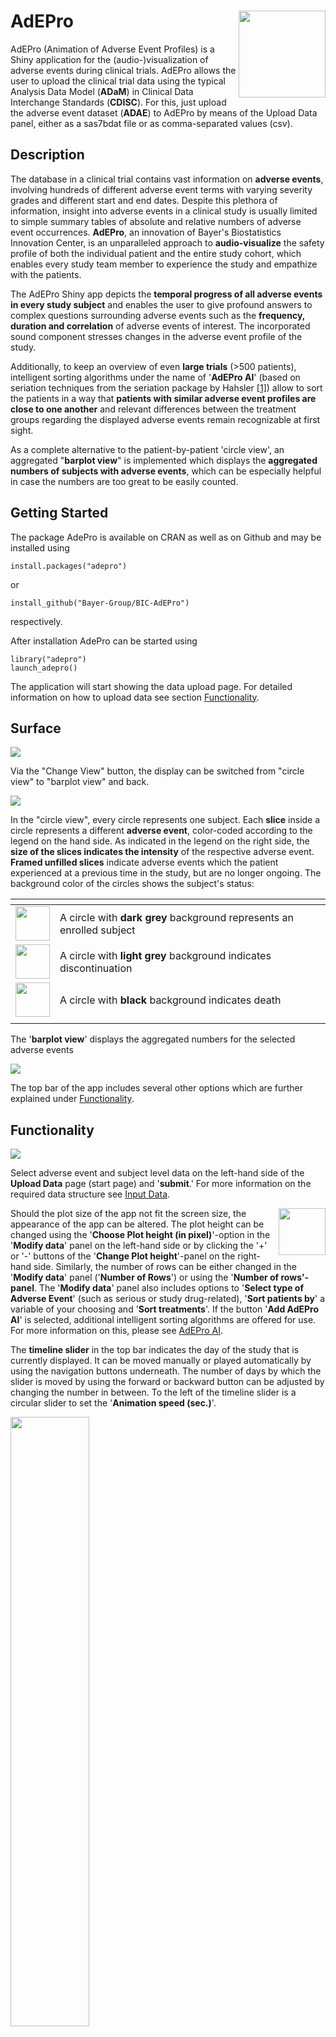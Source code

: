 # AdEPro <img src="www/adepro_logo.png" align="right" height="139"/>

AdEPro (Animation of Adverse Event Profiles) is a Shiny application for the (audio-)visualization of adverse events during clinical trials. AdEPro allows the user to upload the clinical trial data using the typical Analysis Data Model (**ADaM**) in Clinical Data Interchange Standards (**CDISC**). For this, just upload the adverse event dataset (**ADAE**) to AdEPro by means of the Upload Data panel, either as a sas7bdat file or as comma-separated values (csv).

## Description

The database in a clinical trial contains vast information on **adverse events**, involving hundreds of different adverse event terms with varying severity grades and different start and end dates. Despite this plethora of information, insight into adverse events in a clinical study is usually limited to simple summary tables of absolute and relative numbers of adverse event occurrences. **AdEPro**, an innovation of Bayer's Biostatistics Innovation Center, is an unparalleled approach to **audio-visualize** the safety profile of both the individual patient and the entire study cohort, which enables every study team member to experience the study and empathize with the patients.

The AdEPro Shiny app depicts the **temporal progress of all adverse events in every study subject** and enables the user to give profound answers to complex questions surrounding adverse events such as the **frequency, duration and correlation** of adverse events of interest. The incorporated sound component stresses changes in the adverse event profile of the study.

Additionally, to keep an overview of even **large trials** (\>500 patients), intelligent sorting algorithms under the name of '**AdEPro AI**' (based on seriation techniques from the seriation package by Hahsler [[1]](#lit1)) allow to sort the patients in a way that **patients with similar adverse event profiles are close to one another** and relevant differences between the treatment groups regarding the displayed adverse events remain recognizable at first sight.

As a complete alternative to the patient-by-patient 'circle view', an aggregated "**barplot view**" is implemented which displays the **aggregated numbers of subjects with adverse events**, which can be especially helpful in case the numbers are too great to be easily counted.

## Getting Started

The package AdePro is available on CRAN as well as on Github and may be installed using

    install.packages("adepro")

or

    install_github("Bayer-Group/BIC-AdEPro")

respectively.

After installation AdePro can be started using

    library("adepro")
    launch_adepro()

The application will start showing the data upload page. For detailed information on how to upload data see section [Functionality](#Functionality).

## Surface

<img src="www/adepro_overview.png"/>

Via the "Change View" button, the display can be switched from "circle view" to "barplot view" and back.

<img src="www/adepro_change_view.png"/>

In the "circle view", every circle represents one subject. Each **slice** inside a circle represents a different **adverse event**, color-coded according to the legend on the hand side. As indicated in the legend on the right side, the **size of the slices indicates the intensity** of the respective adverse event. **Framed unfilled slices** indicate adverse events which the patient experienced at a previous time in the study, but are no longer ongoing.
The background color of the circles shows the subject's status:  

| <!-- --> |<!-- --> |
|:------------------------------------:|:------------------------------------|
| <img src="www/Legend_Status_Ongoing_1.png" align="center" width=55/> | A circle with **dark grey** background represents an enrolled subject |
| <img src="www/Legend_Status_Dropout_1.png" align="center" width=55/> | A circle with **light grey** background indicates discontinuation |
| <img src="www/Legend_Status_Death_1.png" align="center" width=55/> | A circle with **black** background indicates death |
| <!-- --> |<!-- --> |

The '**barplot view**' displays the aggregated numbers for the selected adverse events

<img src="www/adepro_barplot.png"/>

The top bar of the app includes several other options which are further explained under [Functionality](#Functionality).

## Functionality

<img src="www/adepro_upload_2.png"/>

Select adverse event and subject level data on the left-hand side of the **Upload Data** page (start page) and '**submit**.' For more information on the required data structure see [Input Data](#input-data).

<img align="right" src="www/buttons_height_rows.png" width = 75/>

Should the plot size of the app not fit the screen size, the appearance of the app can be altered. The plot height can be changed using the '**Choose Plot height (in pixel)**'-option in the '**Modify data**' panel on the left-hand side or by clicking the '+' or '-' buttons of the '**Change Plot height**'-panel on the right-hand side. Similarly, the number of rows can be either changed in the '**Modify data**' panel ('**Number of Rows**') or using the '**Number of rows'-panel**. 
The  '**Modify data**' panel also includes options to '**Select type of Adverse Event**' (such as serious or study drug-related), '**Sort patients by**' a variable of your choosing and '**Sort treatments**'.
If the button '**Add AdEPro AI**' is selected, additional intelligent sorting algorithms are offered for use. For more information on this, please see [AdEPro AI](#adepro-ai).

The **timeline slider** in the top bar indicates the day of the study that is currently displayed. It can be moved manually or played automatically by using the navigation buttons underneath. The number of days by which the slider is moved by using the forward or backward button can be adjusted by changing the number in between. To the left of the timeline slider is a circular slider to set the '**Animation speed (sec.)**'.

<img src="www/adepro_timeline.png" width="50%" align="center"/>

The '**Adverse Events for animation**' panel on the lower left offers additional setting options. Per default, the eight events with most patient days are displayed. Other events can be selected using the '**Choose Adverse Events for display (max. 12)**' option or the '**frequency**' option can be used to display the eight most frequent events.

Via '**Choose Adverse Event for audio**' one specific adverse event can be selected to be rendered audible for up to two treatment groups that have to be selected via the '**Choose Treatment Group for first sound**' and '**Choose Treatment Group for second sound**' options. This activates a sound corresponding to the frequency of the selected event. The sound represents a categorized and normalized frequency grade of the chosen adverse event given the size of the treatment group and the overall frequency of this adverse event. There are four different types of sounds. The deepest sound signals that no adverse event has occurred in the selected group. The other three sounds increase in pitch level symbolizing equidistant increases in adverse event frequency. A sound will only be audible if there is a change in frequency grading in any of the treatment groups of the study.

The '**Subgroup Setting**' panel can be used to split the plot vertically by a subgroup variable in addition to the horizontal split by treatment.

<img src="www/adepro_subgroups_2.png"/>

## Input Data

AdEPro allows the user to upload the clinical trial data using the standard Analysis Data Model (**ADaM**) in Clinical Data Interchange Standards (**CDISC**). For this, just upload the adverse event dataset (**ADAE**) to AdEPro by means of the '**Upload Adverse Event Data**' option on the Upload page (start page).\
In case the ADAE dataset is not complete (i.e., patients without any adverse events are excluded), there is also an option to '**Upload Subject Level Data**' (ADSL) with complete subject information for all patients in the safety analysis set. Both datasets should be in sas7bdat- or csv-format.

Please ensure that your datasets contain all the **required variables**.

| Variable                            | Default                             | Format     | Notes                                                                        |
|:------------------------------------|:------------------------------------|:-----------|:-----------------------------------------------------------------------------|
| Subject Identifier                  | SUBJIDN; SUBJID; USUBJIDN; USUBJID  | num / char | Necessary for all uploaded data sets.                                        |
| Dictionary Derived Term             | AEDECOD                             | char       |                                                                              |
| Actual Treatment                    | TRT01A; TRT01AN; TRT01P; TRT01PN    | num / char |                                                                              |
| Date of First Exposure to Treatment | TRTSDT                              | char       |  Character Format: %Y-%m-%d                                                  |
| Date of Last Visit                  | LVDT                                | char       |  Character Format: %Y-%m-%d                                                  |
| Treatment Emergent Analysis Flag    | AETREMN; AETRTEM; TRTEMFLN; TRTEMFL | num / char | Expected values: '1', 'Y', 'Yes', 'YES', 'yes', 'y'                          |
| Date of Death                       | DTHDT                               | char       | Character Format: %Y-%m-%d                                                   |
| Safety Population Flag              | SAFFN; SAFFL                        | num / char | Expected values: '1', 'Y', 'Yes', 'YES', 'yes', 'y'                          |
| Adverse Event Start Day             | AESTDY; ASTDY                       | num        |                                                                              |
| Adverse Event End Day               | AEENDY; AENDY                       | num        |                                                                              |
| Severity / Intensity                | AESEVN; AESEV                       | num / char | Expected values: numeric (1, 2, 3), character ("MILD", "MODERATE", "SEVERE") |

Some variables which allow categorization of adverse events are '**Optional variables**' and do not necessarily need to be included.

| Variable                          | Default           | Format     | Notes                                                |
|:----------------------------------|:------------------|:-----------|:-----------------------------------------------------|
| Serious Event Flag                | AESERN; AESER     | num / char | Expected values: '0', 'N', 'No', 'NO', 'no', 'n', '' |
| Causality Flag                    | AERELN; AEREL     | num / char | Expected values: '1', 'Y', 'Yes', 'YES', 'yes', 'y'  |
| Causality to Protocol Procedure   | AERELPRN; AERELPR | num / char | Expected values: '1', 'Y', 'Yes', 'YES', 'yes', 'y'  |
| Action Taken with Study Treatment | AEACNN; AEACN     | num / char | Expected values: '1', 'DRUG WITHDRAWN'               |

You may select other than the proposed default variables via drop down menus.

Further optional variables can be attached to ADAE (if not yet included) to enable sorting of the patients in the 'circle view'. These must be included in ADSL as well, if the decision is made to upload this dataset, but do not need to be specified via drop-down menus. The following variables just serve as some examples:

-   Sex (e.g. SEXN)

-   Race (e.g. RACEN)

-   Region (e.g. CNTYGR1N)

-   (other baseline variables)

## AdEPro AI

Animation of Adverse Event Profiles with Artificial Intelligence (in short **AdEPro AI**) is a feature of AdEPro which allows a column-wise sorting of patients according to similarities in their adverse event patterns to facilitate an easier and more harmonious overview of the complete adverse event data. To use AdEPro AI select '**Add AdEPro AI**' in the '**Modify data**' panel.

Euclidean distances between subjects are calculated based on patient days under specific adverse events. Per default, the eight most frequent adverse event variables are selected as **sequencing input**. These variables can also be further differentiated by severity grade (i.e., as patient days under a specific adverse event with a specific severity). However, the user may also select a completely different set of variables via the '**Sequencing input**' option.

The sequence and allocation of the patients in the graphic display results from following a seriation technique available in the seriation package by Hahsler and can be chosen via the '**Sequencing method**' option:

-   Gruvaeus Wainer heuristic with average linkage (GW_average)

-   Gruvaeus Wainer heuristic with complete linkage (GW_complete)

-   Gruvaeus Wainer heuristic with single linkage (GW_single)

-   Gruvaeus Wainer heuristic with Ward linkage (GW_ward)

-   Optimal Leaf Ordering with average linkage (OLO_average)

-   Optimal Leaf Ordering with complete linkage (OLO_complete)

-   Optimal Leaf Ordering with single linkage (OLO_single)

-   Optimal Leaf Ordering with with Ward linkage (OLO_ward)

-   Traveling Salesperson Problem (TSP)

-   Visual Assessment of Tendency (VAT)

## Additional information

Please make sure to use a platform with an audio player to make full use of all functionalities of AdEPro.

A publication with complete details on AdEPro can be found in Mentenich et al. (2020) [[2]](#lit2).

A video for a quick introduction to AdEPro is available under: <https://youtu.be/SumXdcOOrjA>.

## References

<a id="lit1">[1]</a> 
Hahsler, M., Buchta, C. & Hornik, K. (2024): '*seriation: Infrastructure for Ordering Objects Using Seriation*'. R package version 1.5.5, (<https://CRAN.R-project.org/package=seriation>).

<a id="lit2">[2]</a>
Mentenich, N., Tasto, C. & Becker, B. (2020): '*AdEPro: Animation of Adverse Event Profiles---Presentation of an Easy-to-Use App for Visually Exploring Individual Study Data*', Therapeutic Innovation & Regulatory Science volume 54, pages 1512--1521 (<https://link.springer.com/article/10.1007/s43441-020-00178-4>)
